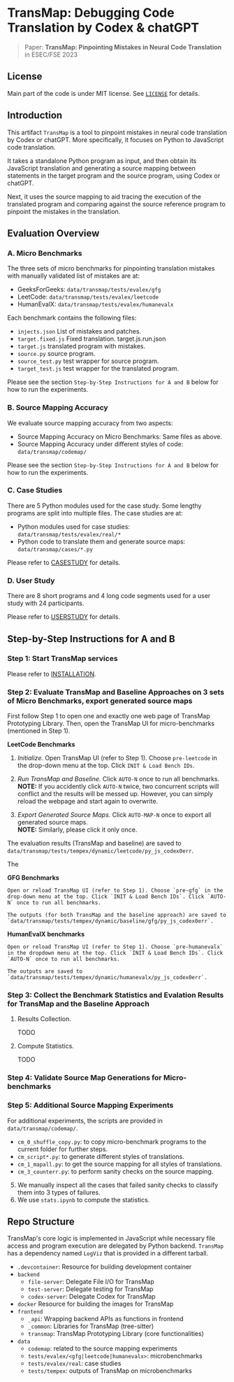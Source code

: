 # TransMap: Debugging Code Translation by Codex & chatGPT

> Paper: **TransMap: Pinpointing Mistakes in Neural Code Translation** in ESEC/FSE 2023

## License

Main part of the code is under MIT license. See [`LICENSE`](./LICENSE) for details.

 
## Introduction

This artifact `TransMap` is a tool to pinpoint mistakes in neural code translation by Codex or chatGPT. More specifically, it focuses on Python to JavaScript code translation. 

It takes a standalone Python program as input, and then obtain its JavaScript translation and generating a source mapping between statements in the target program and the source program, using Codex or chatGPT.

Next, it uses the source mapping to aid tracing the execution of the translated program and comparing against the source reference program to pinpoint the mistakes in the translation.

## Evaluation Overview
### A. Micro Benchmarks

The three sets of micro benchmarks for pinpointing translation mistakes with manually validated list of mistakes are at: 

- GeeksForGeeks: `data/transmap/tests/evalex/gfg`
- LeetCode: `data/transmap/tests/evalex/leetcode`
- HumanEvalX: `data/transmap/tests/evalex/humanevalx`

Each benchmark contains the following files:

- `injects.json` List of mistakes and patches. 
- `target.fixed.js` Fixed translation.  target.js.run.json
- `target.js` translated program with mistakes.
- `source.py` source program.
- `source_test.py` test wrapper for source program.
- `target_test.js` test wrapper for the translated program.

Please see the section `Step-by-Step Instructions for A and B` below for how to run the experiments.

### B. Source Mapping Accuracy

We evaluate source mapping accuracy from two aspects:

- Source Mapping Accuracy on Micro Benchmarks: Same files as above.
- Source Mapping Accuracy under different styles of code: `data/transmap/codemap/`

Please see the section `Step-by-Step Instructions for A and B` below for how to run the experiments.

### C. Case Studies

There are 5 Python modules used for the case study. Some lengthy programs are split into multiple files. The case studies are at:

- Python modules used for case studies: `data/transmap/tests/evalex/real/*`
- Python code to translate them and generate source maps: `data/transmap/cases/*.py`

Please refer to [CASESTUDY](./CASESTUDY.md) for details.

### D. User Study

There are 8 short programs and 4 long code segments used for a user study with 24 participants. 

Please refer to [USERSTUDY](./USERSTUDY.md) for details.

## Step-by-Step Instructions for A and B

### **Step 1: Start TransMap services**

Please refer to [INSTALLATION](./INSTALL.md).


### **Step 2: Evaluate TransMap and Baseline Approaches on 3 sets of Micro Benchmarks, export generated source maps**

First follow Step 1 to open one and exactly one web page of TransMap Prototyping Library. Then, open the TransMap UI for micro-benchmarks (mentioned in Step 1). 


**LeetCode Benchmarks**

1. *Initialize.* Open TransMap UI (refer to Step 1). Choose `pre-leetcode` in the drop-down menu at the top.  Click `INIT & Load Bench IDs`.   

2. *Run TransMap and Baseline.* Click `AUTO-N` once to run all benchmarks.   
  **NOTE:** If you accidently click `AUTO-N` twice, two concurrent scripts will conflict and the results will be messed up. However, you can simply reload the webpage and start again to overwrite.
3. *Export Generated Source Maps.* Click `AUTO-MAP-N` once to export all generated source maps.   
  **NOTE:** Similarly, please click it only once.


The evaluation results (TransMap and baseline) are saved to `data/transmap/tests/tempex/dynamic/leetcode/py_js_codex0err`. 

The 

**GFG Benchmarks**  

    Open or reload TransMap UI (refer to Step 1). Choose `pre-gfg` in the drop-down menu at the top. Click `INIT & Load Bench IDs`. Click `AUTO-N` once to run all benchmarks.

    The outputs (for both TransMap and the baseline approach) are saved to `data/transmap/tests/tempex/dynamic/baseline/gfg/py_js_codex0err`.

**HumanEvalX benchmarks**

    Open or reload TransMap UI (refer to Step 1). Choose `pre-humanevalx` in the dropdown menu at the top. Click `INIT & Load Bench IDs`. Click `AUTO-N` once to run all benchmarks.

    The outputs are saved to `data/transmap/tests/tempex/dynamic/humanevalx/py_js_codex0err`.

### **Step 3: Collect the Benchmark Statistics and Evalation Results for TransMap and the Baseline Approach**

1. Results Collection.

    TODO

2. Compute Statistics.

    TODO

### **Step 4: Validate Source Map Generations for Micro-benchmarks**


### **Step 5: Additional Source Mapping Experiments**

For additional experiments, the scripts are provided in `data/transmap/codemap/`.  

- `cm_0_shuffle_copy.py`: to copy micro-benchmark programs to the current folder for further steps.
- `cm_script*.py`: to generate different styles of translations.
- `cm_1_mapall.py`: to get the source mapping for all styles of translations.
- `cm_3_counterr.py`: to perform sanity checks on the source mapping.
5. We manually inspect all the cases that failed sanity checks to classify them into 3 types of failures.
6. We use `stats.ipynb` to compute the statistics.

## Repo Structure

TransMap's core logic is implemented in JavaScript while necessary file access and program execution are delegated by Python backend. `TransMap` has a dependency named `LogViz` that is provided in a different tarball.

- `.devcontainer`: Resource for building development container
- `backend`
  - `file-server`: Delegate File I/O for TransMap
  - `test-server`: Delegate testing for TransMap
  - `codex-server`: Delegate Codex for TransMap
- `docker` Resource for building the images for TransMap
- `frontend`
  - `_api`: Wrapping backend APIs as functions in frontend
  - `_common`: Libraries for TransMap (tree-sitter)
  - `transmap`: TransMap Prototyping Library (core functionalities)
- `data`
  - `codemap`: related to the source mapping experiments
  - `tests/evalex/<gfg|leetcode|humanevalx>`: microbenchmarks
  - `tests/evalex/real`: case studies
  - `tests/tempex`: outputs of TransMap on microbenchmarks